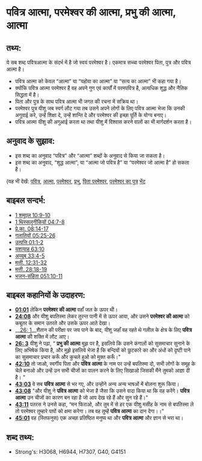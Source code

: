 # पवित्र आत्मा, परमेश्वर की आत्मा, प्रभु की आत्मा, आत्मा #

## तथ्य: ##

ये सब शब्द पवित्रआत्मा के संदर्भ में है जो स्वयं परमेश्वर है। एकमात्र सच्चा परमेश्वर पिता, पुत्र और पवित्र आत्मा है।

* पवित्र आत्मा को केवल “आत्मा” या “यहोवा का आत्मा” या “सत्य का आत्मा” भी कहा गया है।
* क्योंकि पवित्र आत्मा परमेश्वर है वह अपने गुण एवं कार्यों में परमपवित्र है, अत्यधिक शुद्ध और नैतिक सिद्धता में है।
* पिता और पुत्र के साथ पवित्र आत्मा भी जगत की रचना में सक्रिय था।
* परमेश्वर पुत्र यीशु जब स्वर्ग लौट गया तब उसने अपने लोगों के लिए पवित्र आत्मा भेजा कि उनकी अगुवाई करे, उन्हें शिक्षा दे, उन्हें शान्ति दे और परमेश्वर की इच्छा पूर्ति के योग्य बनाए।
* पवित्र आत्मा यीशु की अगुआई करता था तथा यीशु में विश्वास करने वालों का भी मार्गदर्शन करता है।

## अनुवाद के सुझाव: ##

* इस शब्द का अनुवाद “पवित्र” और “आत्मा” शब्दों के अनुवाद से किया जा सकता है।
* इस शब्द का अनुवाद, “शुद्ध आत्मा”, या “आत्मा जो पवित्र है” या “परमेश्वर जो आत्मा है” हो सकता है।

(यह भी देखें: [पवित्र](../kt/holy.md), [आत्मा](../kt/spirit.md), [परमेश्वर](../kt/god.md), [प्रभु](../kt/lordgod.md), [पिता परमेश्वर](../kt/godthefather.md), [परमेश्वर का पुत्र](../kt/sonofgod.md) [भेंट ](../kt/gift.md) 

## बाइबल सन्दर्भ: ##

* [1 शमूएल 10:9-10](rc://en/tn/help/1sa/10/09)
* [1 थिस्सलुनीकियों 04:7-8](rc://en/tn/help/1th/04/07)
* [प्रे.का. 08:14-17](rc://en/tn/help/act/08/14)
* [गलातियों 05:25-26](rc://en/tn/help/gal/05/25)
* [उत्पत्ति 01:1-2](rc://en/tn/help/gen/01/01)
* [यशायाह 63:10](rc://en/tn/help/isa/63/10)
* [अय्यूब 33:4-5](rc://en/tn/help/job/33/04)
* [मत्ती. 12:31-32](rc://en/tn/help/mat/12/31)
* [मत्ती. 28:18-19](rc://en/tn/help/mat/28/18)
* [भजन-संहिता 051:10-11](rc://en/tn/help/psa/051/010)

## बाइबल कहानियों के उदाहरण: ##

* __[01:01](rc://en/tn/help/obs/01/01)__ लेकिन __परमेश्वर की आत्मा__ वहाँ जल के ऊपर थी।
* __[24:08](rc://en/tn/help/obs/24/08)__ और यीशु बपतिस्मा लेकर तुरन्त पानी में से ऊपर आया, और उसने __परमेश्वर की आत्मा__ को कबूतर के समान उतरते और उसके ऊपर आते देखा।
* __[26: 1](rc://en/tn/help/obs/26/01)__शैतान की परीक्षा पर जय पाने के बाद, यीशु जहाँ वह रहते थे गलील के क्षेत्र के लिए __पवित्र आत्मा__ की शक्ति में लौट आए।
* __[26: 3](rc://en/tn/help/obs/26/03)__ यीशु ने पढ़ा, “ __प्रभु की आत्मा__ मुझ पर है, इसलिये कि उसने कंगालों को सुसमाचार सुनाने के लिए अभिषेक किया है, और मुझे इसलिये भेजा है कि बन्दियों को छुटकारे का और अंधों को दृष्टी पाने का सुसमाचार प्रचार करूँ और कुचले हुओ को मुक्त करूँ।"
* __[42:10](rc://en/tn/help/obs/42/10)__ तो जाओ, स्वर्गीय पिता और __पवित्र आत्मा__ के नाम पर उन्हें बपतिस्मा दो, सभी लोगों के समूह के चेले बनाओ और उन्हें उन सभी चीजों का पालन करने के लिए सिखाओ जिसकी मैंने तुमको आज्ञा दी है। "
* __[43:03](rc://en/tn/help/obs/43/03)__ वे सब __पवित्र आत्मा__ से भर गए, और उन्होंने अन्य अन्य भाषओं में बोलना शुरू किया।
* __[43:08](rc://en/tn/help/obs/43/08)__ "और यीशु ने __पवित्र आत्मा__ को भेजा है जैसा कि उसने वादा किया था कि वह करेंगे। __पवित्र आत्मा__ उन चीजों का कारण बन रहा है जो आप देख रहे हैं और सुन रहे हैं।"
* __[43:11](rc://en/tn/help/obs/43/11)__ पतरस ने उनसे कहा, “मन फिराओ, और तुम में से हर एक यीशु मसीह के नाम से बपतिस्मा ले तो परमेश्वर तुम्हारे पापों को क्षमा करेगा। तब वह तुम्हें __पवित्र आत्मा__ का दान देगा।।"
* __[45:01](rc://en/tn/help/obs/45/01)__ वह (स्तिफनुस) एक अच्छा प्रतिष्ठित मनुष्य था और __पवित्र आत्मा__ और ज्ञान से भरा था।

## शब्द तथ्य: ##

* Strong's: H3068, H6944, H7307, G40, G4151
